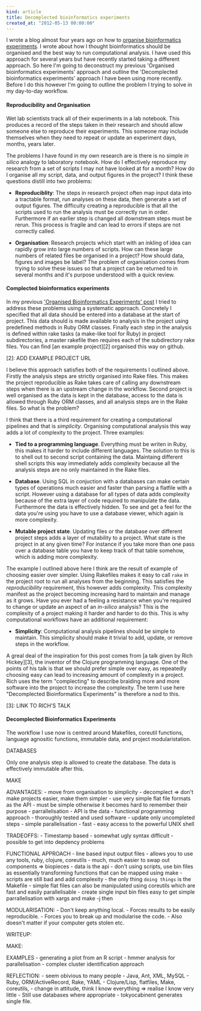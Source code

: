 ```yaml
---
kind: article
title: Decomplected bioinformatics experiments
created_at: "2012-05-13 00:00:00"
---
```


I wrote a blog almost four years ago on how to [organise bioinformatics
experiments][1]. I wrote about how I thought bioinformatics should be organised
and the best way to run computational analysis. I have used this approach for
several years but have recently started taking a different approach. So here
I'm going to deconstruct my previous 'Organised bioinformatics experiments'
approach and outline the 'Decomplected bioinformatics experiments' approach I 
have been using more recently. Before I do this however I'm going to outline 
the problem I trying to solve in my day-to-day workflow.

[1]: /post/organised-bioinformatics-experiments/

#### Reproducibility and Organisation

Wet lab scientists track all of their experiments in a lab notebook. This
produces a record of the steps taken in their research and should allow someone
else to reproduce their experiments. This someone may include themselves when
they need to repeat or update an experiment days, months, years later.

The problems I have found in my own research are is there is no simple *in
silico* analogy to laboratory notebook. How do I effectively reproduce my
research from a set of scripts I may not have looked at for a month? How do I
organise all my script, data, and output figures in the project? I think these
questions distill into two problems:

  * **Reproduciblity**: The steps in research project often map input data into
    a tractable format, run analyses on these data, then generate a set of
    output figures. The difficulty creating a reproducible is that all the
    scripts used to run the analysis must be correctly run in order.
    Furthermore if an earlier step is changed all downstream steps must be
    rerun. This process is fragile and can lead to errors if steps are not
    correctly called.

  * **Organisation**: Research projects which start with an inkling of idea can
    rapidly grow into large numbers of scripts. How can these large numbers of
    related files be organised in a project? How should data, figures and
    images be label? The problem of organisation comes from trying to solve
    these issues so that a project can be returned to in several months and
    it's purpose understood with a quick review.

#### Complected bioinformatics experiments 

In my previous ['Organised Bioinformatics Experiments' post][1] I tried to
address these problems using a systematic approach. Concretely I specified that
all data should be entered into a database at the start of project. This data
should is made available to analysis in the project using predefined methods in
Ruby ORM classes. Finally each step in the analysis is defined within rake
tasks (a make-like tool for Ruby) in project subdirectories, a master rakefile
then requires each of the subdirectory rake files. You can find [an example
project][2] organised this way on github.

[2]: ADD EXAMPLE PROJECT URL

I believe this approach satisfies both of the requirements I outlined above.
Firstly the analysis steps are strictly organised into Rake files. This makes
the project reproducible as Rake takes care of calling any downstream steps
when there is an upstream change in the workflow. Second project is well
organised as the data is kept in the database, access to the data is allowed
through Ruby ORM classes, and all analysis steps are in the Rake files. So what
is the problem?

I think that there is a third requirement for creating a computational
pipelines and that is *simplicity*. Organising computational analysis this way
adds a lot of complexity to the project. Three examples:

  * **Tied to a programming language**. Everything must be writen in Ruby, this
    makes it harder to include different languages. The solution to this is to
    shell out to second script containing the data. Maintaing different shell
    scripts this way immediately adds complexity because all the analysis steps
    are no only maintained in the Rake files.

  * **Database**. Using SQL in conjuction with a databases can make certain
    types of operations much easier and faster than parsing a flatfile with a
    script. However using a database for all types of data adds complexity
    because of the extra layer of code required to manipulate the data.
    Furthermore the data is effectively hidden. To see and get a feel for the
    data you're using you have to use a database viewer, which again is more
    complexity. 

  * **Mutable project state**. Updating files or the database over different
    project steps adds a layer of mutability to a project. What state is the
    project in at any given time? For instance if you take more than one pass
    over a database table you have to keep track of that table somehow, which
    is adding more complexity.

The example I outlined above here I think are the result of example of choosing
easier over simpler. Using Rakefiles makes it easy to call `rake` in the
project root to run all analyses from the beginning. This satisfies the
*reproducibility* requirement, this however adds complexity. This complexity
manifest as the project becoming increasing hard to maintain and manage as it
grows. Have you ever had a feeling a resistance when you're required to change
or update an aspect of an *in-silico* analysis? This is the complexity of a
project making it harder and harder to do this. This is why computational
workflows have an additional requirement:

  * **Simplicity**: Computational analysis pipelines should be simple to
    maintain. This simplicity should make it trivial to add, update, or remove
    steps in the workflow.

A greal deal of the inspiration for this post comes from [a talk given by Rich
Hickey][3], the inventor of the Clojure programming language. One of the points
of his talk is that we should prefer simple over easy, as repeatedly choosing
easy can lead to increasing amount of complexity in a project. Rich uses the
term "complecting" to describe braiding more and more software into the project
to increase the complexity. The term I use here "Decomplected Bioinformatics
Experiments" is therefore a nod to this.

[3]: LINK TO RICH'S TALK

#### Decomplected Bioinformatics Experiments

The workflow I use now is centred around Makefiles, coreutil functions,
language agnositic functions, immutable data, and project modularistation.

DATABASES

Only one analysis step is allowed to create the database. The data is
effectively immutable after this.

MAKE

  ADVANTAGES:
    - move from organisation to simplicity
    - decomplect => don't make projects easier, make them simpler
    - use very simple flat file formats as the API
    - must be simple otherwise it becomes hard to remember their purpose
    - parrallelisation
    - API is the data - functional programming approach
    - thoroughly tested and used software
    - update only uncompleted steps
    - simple parallelisation
    - fast
    - easy access to the powerful UNIX shell

  TRADEOFFS:
    - Timestamp based
    - somewhat ugly syntax difficult
    - possible to get into depdency problems

FUNCTIONAL APPROACH
    - line based input output files
    - allows you to use any tools, ruby, clojure, coreutils
    - much, much easier to swap out components => biopieces
    - data is the api
    - don't using scripts, use bin files as essentially transforming functions
      that can be mapped using make
    - scripts are still bad and add complexity
    - the only thing `doing things` is the Makefile
    - simple flat files can also be manipulated using coreutils which are fast
      and easily parallelisable
    - create single input bin files easy to get simple parrallelisation with
      xargs and make -j then

  MODULARISATION:
    - Don't keep anything local.
    - Forces results to be easily reproducible.
    - Forces you to break up and modularise the code.
    - Also doesn't matter if your computer gets stolen etc.


WRITEUP:

  MAKE:

  EXAMPLES
    - generating a plot from an R script
    - hmmer analysis for parallelisation
    - complex cluster identification approach

  REFLECTION:
    - seem obivious to many people
    - Java, Ant, XML, MySQL
    - Ruby, ORM/ActiveRecord, Rake, YAML
    - Clojure/Lisp, flatfiles, Make, coreutils,
    - change in attitude, think I know everything =>  realise I know very little
    - Still use databases where appropriate - tokyocabinent generates single
      file.
